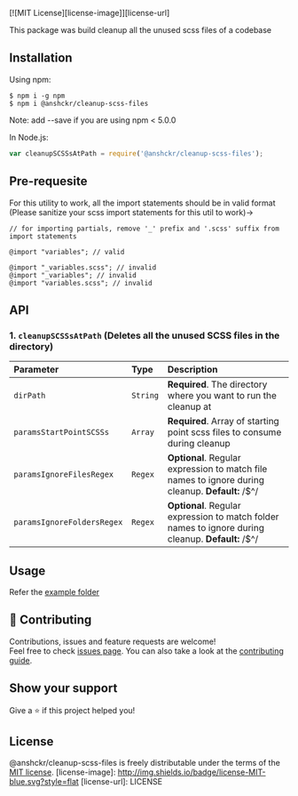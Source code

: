 [![MIT License][license-image]][license-url]

This package was build cleanup all the unused scss files of a codebase

## Installation

Using npm:
```shell
$ npm i -g npm
$ npm i @anshckr/cleanup-scss-files
```
Note: add --save if you are using npm < 5.0.0

In Node.js:
```js
var cleanupSCSSsAtPath = require('@anshckr/cleanup-scss-files');
```
## Pre-requesite

For this utility to work, all the import statements should be in valid format (Please sanitize your scss import statements for this util to work)->

```
// for importing partials, remove '_' prefix and '.scss' suffix from import statements

@import "variables"; // valid

@import "_variables.scss"; // invalid
@import "_variables"; // invalid
@import "variables.scss"; // invalid
```

## API

### 1. `cleanupSCSSsAtPath` (Deletes all the unused SCSS files in the directory)

| Parameter | Type | Description |
| :--- | :--- | :--- |
| `dirPath`  | `String`  | **Required**. The directory where you want to run the cleanup at  |
| `paramsStartPointSCSSs` | `Array` | **Required**. Array of starting point scss files to consume during cleanup |
| `paramsIgnoreFilesRegex` | `Regex` | **Optional**. Regular expression to match file names to ignore during cleanup. **Default:** /$^/ |
| `paramsIgnoreFoldersRegex` | `Regex` | **Optional**. Regular expression to match folder names to ignore during cleanup. **Default:** /$^/ |

## Usage

Refer the [example folder](https://github.com/anshckr/cleanup-scss-files/tree/master/example)

## 🤝 Contributing

Contributions, issues and feature requests are welcome!<br />Feel free to check [issues page](https://github.com/anshckr/cleanup-scss-files/issues). You can also take a look at the [contributing guide](https://github.com/anshckr/cleanup-scss-files/blob/master/CONTRIBUTING.md).

## Show your support

Give a ⭐️ if this project helped you!

## License

@anshckr/cleanup-scss-files is freely distributable under the terms of the [MIT license](https://github.com/anshckr/cleanup-scss-files/blob/master/LICENSE).
[license-image]: http://img.shields.io/badge/license-MIT-blue.svg?style=flat
[license-url]: LICENSE